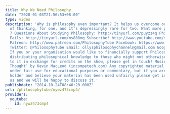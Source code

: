 ```yaml
---
title: Why We Need Philosophy
date: "2020-01-03T21:56:53+08:00"
type: video
description: 'Why is philosophy even important? It helps us overcome our natural limits
  of thinking, for one, and it’s depressingly rare for two. Want more philosophy chat?
  7 Questions About Studying Philosophy: http://tinyurl.com/puyzz4q Philosophical
  Fails: http://tinyurl.com/ms888mq Subscribe! http://www.youtube.com/subscription_center?add_user=thephilosophytube
  Patreon: http://www.patreon.com/PhilosophyTube Facebook: https://www.facebook.com/PhilosophyTube?ref=hl
  Twitter: @PhilosophyTube Email: ollysphilosophychannel@gmail.com Google+: google.com/+thephilosophytube
  If you or your organisation would like to financially support Philosophy Tube in
  distributing philosophical knowledge to those who might not otherwise have access
  to it in exchange for credits on the show, please get in touch! Music: ‘Deliberate
  Thought’ by Kevin MacLeod (incompetech.com) Any copyrighted material should fall
  under fair use for educational purposes or commentary, but if you are a copyright
  holder and believe your material has been used unfairly please get in touch with
  us and we will be happy to discuss it.'
publishdate: "2014-10-24T08:40:20.000Z"
url: /philosophytube/nywz473cmp4/
providers:
  youtube:
    id: nywz473cmp4
---
```


